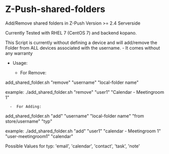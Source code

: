 # Z-Push-shared-folders
Add/Remove shared folders in Z-Push Version >= 2.4 Serverside

Currently Tested with RHEL 7 (CentOS 7) and backend kopano.

This Script is currently without defining a device and will add/remove the Folder from ALL devices associated with the username. - It comes without any warranty

 - Usage:

    -  For Remove:

  add_shared_folder.sh "remove" "username" "local-folder name"

  example: ./add_shared_folder.sh "remove" "user1" "Calendar - Meetingroom 1"


      -  For Adding:

add_shared_folder.sh "add"  "username" "local-folder name" "from store/username" "typ"

example: ./add_shared_folder.sh "add" "user1" "calendar - Meetingroom 1" "user-meetingroom1" "calendar"

Possible Values for typ:
'email', 'calendar', 'contact', 'task', 'note'
